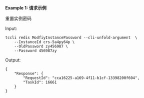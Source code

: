 **Example 1: 请求示例**

重置实例密码

Input: 

```
tccli redis ModfiyInstancePassword --cli-unfold-argument  \
    --InstanceId crs-5a4py64p \
    --OldPassword zy456987 \
    --Password 456987zy
```

Output: 
```
{
    "Response": {
        "RequestId": "cca16225-a169-4f11-b1cf-13398200f604",
        "TaskId": 16661
    }
}
```

